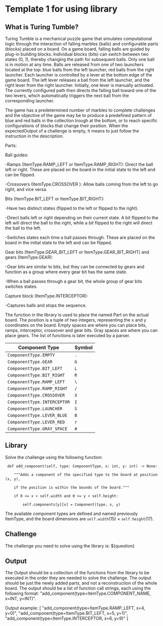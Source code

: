 # Template 1 for using library
## What is Turing Tumble?
Turing Tumble is a mechanical puzzle game that simulates computational logic through the interaction of falling marbles (balls) and configurable parts (blocks) placed on a board.
On a game board, falling balls are guided by plug-in building blocks. Individual blocks (bits) can switch between two states (0, 1), thereby changing the path for subsequent balls. Only one ball is in motion at any time. Balls are released from one of two launchers located at the top: blue balls from the left launcher, red balls from the right launcher. 
Each launcher is controlled by a lever at the bottom edge of the game board. The left lever releases a ball from the left launcher, and the right lever from the right launcher. Initially, one lever is manually activated. The currently configured path then directs the falling ball toward one of the two levers, which automatically triggers the next ball from the corresponding launcher.

The game has a predetermined number of marbles to complete challenges and the objective of the game may be to produce a predefined pattern of blue and red balls in the collection trough at the bottom, or to reach specific configurations of blocks that change their position. When the expectedOutput of a challenge is empty, it means to just follow the instruction in the description.

Parts:

Ball guides:

-Ramps (ItemType.RAMP_LEFT or ItemType.RAMP_RIGHT): Direct the ball left or right. These are placed on the board in the initial state to the left and can be flipped.

-Crossovers (ItemType.CROSSOVER ): Allow balls coming from the left to go right, and vice versa.

Bits (ItemType.BIT_LEFT or ItemType.BIT_RIGHT):

-Have two distinct states (flipped to the left or flipped to the right).

-Direct balls left or right depending on their current state. A bit flipped to the left will direct the ball to the right, while a bit flipped to the right will direct the ball to the left.

-Switches states each time a ball passes through. These are placed on the board in the initial state to the left and can be flipped.

Gear bits (ItemType.GEAR_BIT_LEFT or ItemType.GEAR_BIT_RIGHT) and gears (ItemType.GEAR):

-Gear bits are similar to bits, but they can be connected by gears and function as a group where every gear bit has the same state.

-When a ball passes through a gear bit, the whole group of gear bits switches states.

Capture block (ItemType.INTERCEPTOR):

-Captures balls and stops the sequence.

The function in the library is used to place the named Part on the actual board. The position is a tuple of two integers, representing the x and y coordinates on the board.
Empty spaces are where you can place bits, ramps, interceptor, crossover and gear bits.
Gray spaces are where you can place gears. The list of functions is later executed by a parser.

| Component Type              | Symbol |
| --------------------------- | ------ |
| `ComponentType.EMPTY`       | `.`    |
| `ComponentType.GEAR`        | `G`    |
| `ComponentType.BIT_LEFT`    | `L`    |
| `ComponentType.BIT_RIGHT`   | `R`    |
| `ComponentType.RAMP_LEFT`   | `\`    |
| `ComponentType.RAMP_RIGHT`  | `/`    |
| `ComponentType.CROSSOVER`   | `X`    |
| `ComponentType.INTERCEPTOR` | `I`    |
| `ComponentType.LAUNCHER`    | `S`    |
| `ComponentType.LEVER_BLUE`  | `B`    |
| `ComponentType.LEVER_RED`   | `r`    |
| `ComponentType.GRAY_SPACE`  | `#`    |


## Library
Solve the challenge using the following function:
```{python}   
 def add_component(self, type: ComponentType, x: int, y: int) -> None:
    
    """Adds a component of the specified type to the board at position (x, y),
    
    if the position is within the bounds of the board."""
   
    if 0 <= x < self.width and 0 <= y < self.height:
    
        self.components[y][x] = Component(type, x, y)
```        
The available component types are defined and named previously ItemType, and the board dimensions are `self.width`(15) × `self.height`(17).

## Challenge
The challenge you need to solve using the library is: ${question}

## Output
The Output should be a collection of the functions from the library to be executed in the order they are needed to solve the challenge. The output should be just the newly added parts, and not a reconstruction of the whole board.
The output should be a list of function call strings, each using the following format:
"add_component(type=ItemType.COMPONENT_NAME, x=INT, y=INT)".

Output example: [
"add_component(type=ItemType.RAMP_LEFT, x=4, y=0)",
"add_component(type=ItemType.BIT_LEFT, x=5, y=1)",
"add_component(type=ItemType.INTERCEPTOR, x=6, y=9)"
]
